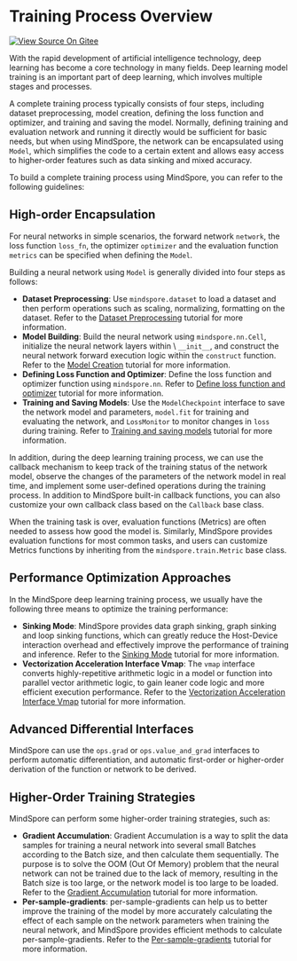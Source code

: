 # Training Process Overview

[![View Source On Gitee](https://mindspore-website.obs.cn-north-4.myhuaweicloud.com/website-images/r2.4.10/resource/_static/logo_source_en.svg)](https://gitee.com/mindspore/docs/blob/r2.4.10/docs/mindspore/source_en/model_train/train_process/overview.md)

With the rapid development of artificial intelligence technology, deep learning has become a core technology in many fields. Deep learning model training is an important part of deep learning, which involves multiple stages and processes.

A complete training process typically consists of four steps, including dataset preprocessing, model creation, defining the loss function and optimizer, and training and saving the model. Normally, defining training and evaluation network and running it directly would be sufficient for basic needs, but when using MindSpore, the network can be encapsulated using `Model`, which simplifies the code to a certain extent and allows easy access to higher-order features such as data sinking and mixed accuracy.

To build a complete training process using MindSpore, you can refer to the following guidelines:

## High-order Encapsulation

For neural networks in simple scenarios, the forward network `network`, the loss function `loss_fn`, the optimizer `optimizer` and the evaluation function `metrics` can be specified when defining the `Model`.

Building a neural network using `Model` is generally divided into four steps as follows:

- **Dataset Preprocessing**: Use ``mindspore.dataset`` to load a dataset and then perform operations such as scaling, normalizing, formatting on the dataset. Refer to the [Dataset Preprocessing](https://www.mindspore.cn/tutorials/en/r2.4.10/beginner/dataset.html) tutorial for more information.
- **Model Building**: Build the neural network using ``mindspore.nn.Cell``, initialize the neural network layers within \ ``__init__``\, and construct the neural network forward execution logic within the ``construct`` function. Refer to the [Model Creation](https://www.mindspore.cn/tutorials/en/r2.4.10/beginner/model.html) tutorial for more information.
- **Defining Loss Function and Optimizer**: Define the loss function and optimizer function using ``mindspore.nn``. Refer to [Define loss function and optimizer](https://www.mindspore.cn/docs/en/r2.4.10/model_train/train_process/model.html#defining-loss-function-and-optimizer) tutorial for more information.
- **Training and Saving Models**: Use the ``ModelCheckpoint`` interface to save the network model and parameters, ``model.fit`` for training and evaluating the network, and ``LossMonitor`` to monitor changes in ``loss`` during training. Refer to [Training and saving models](https://www.mindspore.cn/docs/en/r2.4.10/model_train/train_process/model.html#training-and-saving-model) tutorial for more information.

In addition, during the deep learning training process, we can use the callback mechanism to keep track of the training status of the network model, observe the changes of the parameters of the network model in real time, and implement some user-defined operations during the training process. In addition to MindSpore built-in callback functions, you can also customize your own callback class based on the ``Callback`` base class.

When the training task is over, evaluation functions (Metrics) are often needed to assess how good the model is. Similarly, MindSpore provides evaluation functions for most common tasks, and users can customize Metrics functions by inheriting from the ``mindspore.train.Metric`` base class.

## Performance Optimization Approaches

In the MindSpore deep learning training process, we usually have the following three means to optimize the training performance:

- **Sinking Mode**: MindSpore provides data graph sinking, graph sinking and loop sinking functions, which can greatly reduce the Host-Device interaction overhead and effectively improve the performance of training and inference. Refer to the [Sinking Mode](https://www.mindspore.cn/docs/en/r2.4.10/model_train/train_process/optimize/sink_mode.html) tutorial for more information.
- **Vectorization Acceleration Interface Vmap**: The ``vmap`` interface converts highly-repetitive arithmetic logic in a model or function into parallel vector arithmetic logic, to gain leaner code logic and more efficient execution performance. Refer to the [Vectorization Acceleration Interface Vmap](https://www.mindspore.cn/docs/en/r2.4.10/model_train/train_process/optimize/vmap.html) tutorial for more information.

## Advanced Differential Interfaces

MindSpore can use the ``ops.grad`` or ``ops.value_and_grad`` interfaces to perform automatic differentiation, and automatic first-order or higher-order derivation of the function or network to be derived.

## Higher-Order Training Strategies

MindSpore can perform some higher-order training strategies, such as:

- **Gradient Accumulation**: Gradient Accumulation is a way to split the data samples for training a neural network into several small Batches according to the Batch size, and then calculate them sequentially. The purpose is to solve the OOM (Out Of Memory) problem that the neural network can not be trained due to the lack of memory, resulting in the Batch size is too large, or the network model is too large to be loaded. Refer to the [Gradient Accumulation](https://www.mindspore.cn/docs/en/r2.4.10/model_train/train_process/optimize/gradient_accumulation.html) tutorial for more information.
- **Per-sample-gradients**: per-sample-gradients can help us to better improve the training of the model by more accurately calculating the effect of each sample on the network parameters when training the neural network, and MindSpore provides efficient methods to calculate per-sample-gradients. Refer to the  [Per-sample-gradients](https://www.mindspore.cn/docs/en/r2.4.10/model_train/train_process/optimize/per_sample_gradients.html) tutorial for more information.